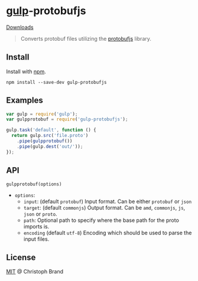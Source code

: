 # [gulp](https://github.com/wearefractal/gulp)-protobufjs
[Downloads](https://npmjs.org/package/gulp-protobufjs)

> Converts protobuf files utilizing the [protobufjs](https://github.com/dcodeIO/ProtoBuf.js/) library.

## Install

Install with [npm](https://npmjs.org/package/gulp-protobufjs).

```
npm install --save-dev gulp-protobufjs
```

## Examples

```js
var gulp = require('gulp');
var gulpprotobuf = require('gulp-protobufjs');

gulp.task('default', function () {
  return gulp.src('file.proto')
    .pipe(gulpprotobuf())
    .pipe(gulp.dest('out/'));
});
```

## API

`gulpprotobuf(options)`
* `options`:
    * `input`: (default `protobuf`) Input format. Can be either `protobuf` or `json`
    * `target`: (default `commonjs`) Output format. Can be `amd`, `commonjs`, `js`, `json` or `proto`.
    * `path`: Optional path to specify where the base path for the proto imports is.
    * `encoding` (default `utf-8`) Encoding which should be used to parse the input files.

## License

[MIT](http://en.wikipedia.org/wiki/MIT_License) @ Christoph Brand
